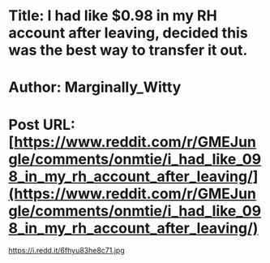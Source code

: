 # Title: I had like $0.98 in my RH account after leaving, decided this was the best way to transfer it out.
# Author: Marginally_Witty
# Post URL: [https://www.reddit.com/r/GMEJungle/comments/onmtie/i_had_like_098_in_my_rh_account_after_leaving/](https://www.reddit.com/r/GMEJungle/comments/onmtie/i_had_like_098_in_my_rh_account_after_leaving/)


https://i.redd.it/6fhyu83he8c71.jpg